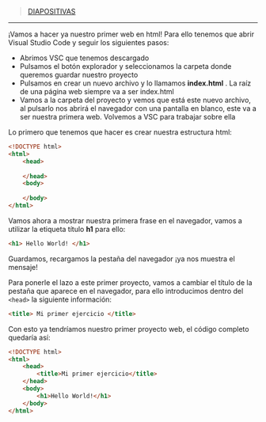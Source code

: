 >[DIAPOSITIVAS](S2-recursos/hello-world.pdf)

---


¡Vamos a hacer ya nuestro primer web en html! Para ello tenemos que abrir Visual Studio Code y seguir los siguientes pasos:

- Abrimos VSC que tenemos descargado
- Pulsamos el botón explorador y seleccionamos la carpeta donde queremos guardar nuestro proyecto
- Pulsamos en crear un nuevo archivo y lo llamamos **index.html** . La raíz de una página web siempre va a ser index.html
- Vamos a la carpeta del proyecto y vemos que está este nuevo archivo, al pulsarlo nos abrirá el navegador con una pantalla en blanco, este va a ser nuestra primera web. Volvemos a VSC para trabajar sobre ella

Lo primero que tenemos que hacer es crear nuestra estructura html:

```html
<!DOCTYPE html>
<html>
    <head>
        
    </head>
    <body>
        
    </body>
</html>
```

Vamos ahora a mostrar nuestra primera frase en el navegador, vamos a utilizar la etiqueta título **h1**  para ello:

```html
<h1> Hello World! </h1>
```

Guardamos, recargamos la pestaña del navegador ¡ya nos muestra el mensaje!

Para ponerle el lazo a este primer proyecto, vamos a cambiar el título de la pestaña que aparece en el navegador, para ello introducimos dentro del ```<head>``` la siguiente información:

```html
<title> Mi primer ejercicio </title>
```

Con esto ya tendríamos nuestro primer proyecto web, el código completo quedaría así:

```html
<!DOCTYPE html>
<html>
    <head>
        <title>Mi primer ejercicio</title>
    </head>
    <body>
        <h1>Hello World!</h1>
    </body>
</html>
```
